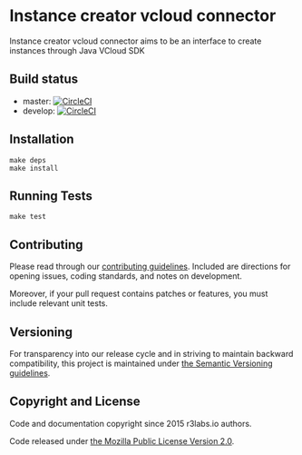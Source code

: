# Instance creator vcloud connector

Instance creator vcloud connector aims to be an interface to create instances through Java VCloud SDK

## Build status

* master:  [![CircleCI](https://circleci.com/gh/ernestio/instance-creator-vcloud-connector/tree/master.svg?style=svg)](https://circleci.com/gh/ernestio/instance-creator-vcloud-connector/tree/master)
* develop: [![CircleCI](https://circleci.com/gh/ernestio/instance-creator-vcloud-connector/tree/develop.svg?style=svg)](https://circleci.com/gh/ernestio/instance-creator-vcloud-connector/tree/develop)

## Installation

```
make deps
make install
```

## Running Tests

```
make test
```

## Contributing

Please read through our
[contributing guidelines](CONTRIBUTING.md).
Included are directions for opening issues, coding standards, and notes on
development.

Moreover, if your pull request contains patches or features, you must include
relevant unit tests.

## Versioning

For transparency into our release cycle and in striving to maintain backward
compatibility, this project is maintained under [the Semantic Versioning guidelines](http://semver.org/).

## Copyright and License

Code and documentation copyright since 2015 r3labs.io authors.

Code released under
[the Mozilla Public License Version 2.0](LICENSE).

